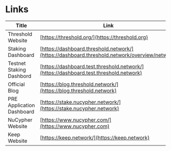 # Links

| Title                     | Link                                                                                         |
| ------------------------- | -------------------------------------------------------------------------------------------- |
| Threshold Website         | [https://threshold.org/](https://threshold.org)                                              |
| Staking Dashboard         | [https://dashboard.threshold.network/](https://dashboard.threshold.network/overview/network) |
| Testnet Staking Dashbord  | [https://dashboard.test.threshold.network/](https://dashboard.test.threshold.network)        |
| Official Blog             | [https://blog.threshold.network/](https://blog.threshold.network)                            |
| PRE Application Dashboard | [https://stake.nucypher.network/](https://stake.nucypher.network)                            |
| NuCypher  Website         | [https://www.nucypher.com/](https://www.nucypher.com)                                        |
| Keep Website              | [https://keep.network/](https://keep.network)                                                |
